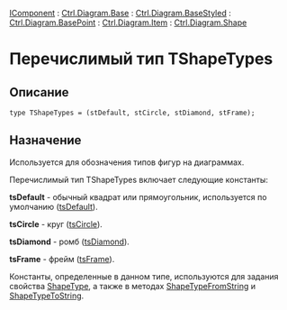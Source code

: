﻿---
Link: .Ctrl.Diagram.Shape.@TShapeTypes
---

[IComponent](topic:Com.Custom.ComClasses.IComponent.Default) :
[Ctrl.Diagram.Base](topic:Com.Custom.ComClasses.Ctrl.Diagram.Base.Default) :
[Ctrl.Diagram.BaseStyled](topic:Com.Custom.ComClasses.Ctrl.Diagram.BaseStyled.Default) :
[Ctrl.Diagram.BasePoint](topic:Com.Custom.ComClasses.Ctrl.Diagram.BasePoint.Default) :
[Ctrl.Diagram.Item](topic:Com.Custom.ComClasses.Ctrl.Diagram.Item.Default) :
[Ctrl.Diagram.Shape](Default)

# Перечислимый тип TShapeTypes

## Описание

    type TShapeTypes = (stDefault, stCircle, stDiamond, stFrame);

## Назначение

Используется для обозначения типов фигур на диаграммах.

Перечислимый тип TShapeTypes включает следующие константы:

**tsDefault** - обычный квадрат или прямоугольник, используется по умолчанию ([tsDefault](tsDefault)).

**tsCircle**  - круг ([tsCircle](tsCircle)).

**tsDiamond** - ромб ([tsDiamond](tsDiamond)).

**tsFrame**   - фрейм ([tsFrame](tsFrame)).

Константы, определенные в данном типе, используются для задания свойства [ShapeType](ShapeType),
а также в методах [ShapeTypeFromString](ShapeTypeFromString)
и [ShapeTypeToString](ShapeTypeToString).

